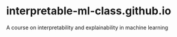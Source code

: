 # interpretable-ml-class.github.io
A course on interpretability and explainability in machine learning
